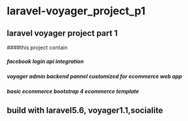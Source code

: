 # laravel-voyager_project_p1
## laravel voyager project part 1
####this project contain

##### facebook login api integration
##### voyager admin backend pannel customized for ecommerce web app
##### basic ecommerce bootstrap 4 ecommerce template

## build with laravel5.6, voyager1.1,socialite
